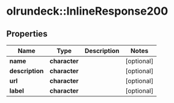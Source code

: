 # olrundeck::InlineResponse200

## Properties
Name | Type | Description | Notes
------------ | ------------- | ------------- | -------------
**name** | **character** |  | [optional] 
**description** | **character** |  | [optional] 
**url** | **character** |  | [optional] 
**label** | **character** |  | [optional] 


